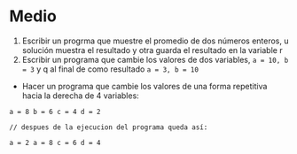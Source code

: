 # Medio
1. Escribir un progrma que muestre el promedio de dos números enteros, u solución muestra el resultado y otra guarda el resultado en la variable r
2. Escribir un programa que cambie los valores de dos variables, ```a = 10, b = 3``` y q al final de como resultado ```a = 3, b = 10``` 

* Hacer un programa que cambie los valores de una forma repetitiva hacia la derecha de 4 variables: 

```
a = 8 b = 6 c = 4 d = 2

// despues de la ejecucion del programa queda así:

a = 2 a = 8 c = 6 d = 4 

```

